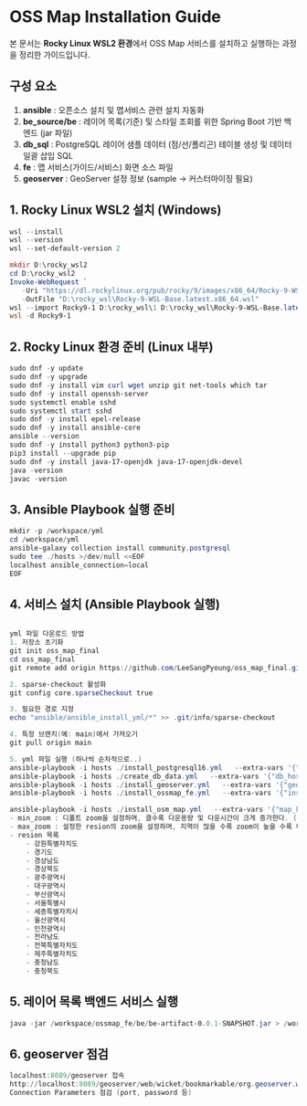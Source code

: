 # OSS Map Installation Guide
본 문서는 **Rocky Linux WSL2 환경**에서 OSS Map 서비스를 설치하고 실행하는 과정을 정리한 가이드입니다.  

## 구성 요소
1. **ansible** : 오픈소스 설치 및 맵서비스 관련 설치 자동화  
2. **be_source/be** : 레이어 목록(기준) 및 스타일 조회를 위한 Spring Boot 기반 백엔드 (jar 파일)  
3. **db_sql** : PostgreSQL 레이어 샘플 데이터 (점/선/폴리곤) 테이블 생성 및 데이터 일괄 삽입 SQL  
4. **fe** : 맵 서비스(가이드/서비스) 화면 소스 파일  
5. **geoserver** : GeoServer 설정 정보 (sample → 커스터마이징 필요)

## 1. Rocky Linux WSL2 설치 (Windows)
```powershell
wsl --install
wsl --version
wsl --set-default-version 2

mkdir D:\rocky_wsl2
cd D:\rocky_wsl2
Invoke-WebRequest `
   -Uri "https://dl.rockylinux.org/pub/rocky/9/images/x86_64/Rocky-9-WSL-Base.latest.x86_64.wsl" `
   -OutFile "D:\rocky_wsl\Rocky-9-WSL-Base.latest.x86_64.wsl"
wsl --import Rocky9-1 D:\rocky_wsl\1 D:\rocky_wsl\Rocky-9-WSL-Base.latest.x86_64.wsl --version 2
wsl -d Rocky9-1
```
## 2. Rocky Linux 환경 준비 (Linux 내부)
```powershell
sudo dnf -y update
sudo dnf -y upgrade
sudo dnf -y install vim curl wget unzip git net-tools which tar
sudo dnf -y install openssh-server
sudo systemctl enable sshd
sudo systemctl start sshd
sudo dnf -y install epel-release
sudo dnf -y install ansible-core
ansible --version
sudo dnf -y install python3 python3-pip
pip3 install --upgrade pip
sudo dnf -y install java-17-openjdk java-17-openjdk-devel
java -version
javac -version
```
## 3. Ansible Playbook 실행 준비
```powershell
mkdir -p /workspace/yml
cd /workspace/yml
ansible-galaxy collection install community.postgresql
sudo tee ./hosts >/dev/null <<EOF
localhost ansible_connection=local
EOF
```
## 4. 서비스 설치 (Ansible Playbook 실행)
```powershell

yml 파일 다운로드 방법
1. 저장소 초기화
git init oss_map_final
cd oss_map_final
git remote add origin https://github.com/LeeSangPyoung/oss_map_final.git

2. sparse-checkout 활성화
git config core.sparseCheckout true

3. 필요한 경로 지정
echo "ansible/ansible_install_yml/*" >> .git/info/sparse-checkout

4. 특정 브랜치(예: main)에서 가져오기
git pull origin main

5. yml 파일 실행 (하나씩 순차적으로..)
ansible-playbook -i hosts ./install_postgresql16.yml   --extra-vars '{"db_port":"5433","db_user":"tesapp","db_password":"experdb12#","db_name":"tesd"}'
ansible-playbook -i hosts ./create_db_data.yml   --extra-vars '{"db_host":"127.0.0.1","db_port":"5433","db_user":"tesapp","db_password":"experdb12#","db_name":"tesd"}'
ansible-playbook -i hosts ./install_geoserver.yml   --extra-vars '{"geoserver_version":"2.24.2","geoserver_user":"geoserver","geoserver_home":"/workspace/geo/geoserver","geoserver_port":"8089"}'
ansible-playbook -i hosts ./install_ossmap_fe.yml   --extra-vars '{"install_dir":"/workspace/ossmap_fe","geoserver_url":"http://localhost:8089","be_url":"http://localhost:8082","db_host":"127.0.0.1","db_port":"5433","db_name":"tesd","db_user":"tesapp","db_password":"experdb12#"}'

ansible-playbook -i hosts ./install_osm_map.yml   --extra-vars '{"map_kind":"osm","map_dir":"/workspace/ossmap","map_port":8090,"min_zoom":12,"max_zoom":15,"region":["서울특별시","부산광역시"]}'
- min_zoom : 디폴트 zoom을 설정하며, 클수록 다운용량 및 다운시간이 크게 증가한다. (5~17)
- max_zoom : 설정한 resion의 zoom을 설정하며, 지역이 많을 수록 zoom이 높을 수록 다운용량 및 다운시간이 크게 증가한다. (5~17)
- resion 목록 
	- 강원특별자치도
	- 경기도
	- 경상남도
	- 경상북도
	- 광주광역시
	- 대구광역시
	- 부산광역시
	- 서울특별시
	- 세종특별자치시
	- 울산광역시
	- 인천광역시
	- 전라남도
	- 전북특별자치도
	- 제주특별자치도
	- 충청남도
	- 충청북도

```
## 5. 레이어 목록 백엔드 서비스 실행
```powershell
java -jar /workspace/ossmap_fe/be/be-artifact-0.0.1-SNAPSHOT.jar > /workspace/ossmap_fe/be/be.log 2>&1 &
```
## 6. geoserver 점검
```powershell
localhost:8089/geoserver 접속
http://localhost:8089/geoserver/web/wicket/bookmarkable/org.geoserver.web.data.store.DataAccessEditPage?8&storeName=SKCC_REST_STORE&wsName=ne 이동하여,
Connection Parameters 점검 (port, password 등)
